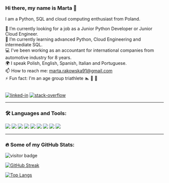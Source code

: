 ### Hi there, my name is Marta 👋

I am a Python, SQL and cloud computing enthusiast from Poland.

🔭 I’m currently looking for a job as a Junior Python Developer or Junior Cloud Engineer.</br>
🌱 I’m currently learning advanced Python, Cloud Engineering and intermediate SQL.</br>
:computer: I've been working as an accountant for international companies from automotive industry for 8 years.<br/>
:earth_africa: I speak Polish, English, Spanish, Italian and Portuguese.</br>
📫 How to reach me: marta.rakowska91@gmail.com</br>
⚡ Fun fact: I'm an age group triathlete :swimmer: :bicyclist: :runner:</br>

<br>[<img alt="linked-in" src="https://img.shields.io/badge/linkedin-%230077B5.svg?&style=for-the-badge&logo=linkedin&logoColor=white" />](https://www.linkedin.com/in/marta-rakowska/)
[<img alt="stack-overflow" src="https://img.shields.io/badge/stack%20overflow-FE7A16?logo=stack-overflow&logoColor=white&style=for-the-badge" />](https://stackoverflow.com/users/preferences/20940392)</br>

---

### :hammer_and_wrench: Languages and Tools:

<p>
  <img src="https://img.shields.io/badge/Python-3776AB?style=for-the-badge&logo=python&logoColor=white" />
  <img src="https://img.shields.io/badge/HTML5-E34F26?style=for-the-badge&logo=html5&logoColor=white" />
  <img src="https://img.shields.io/badge/CSS3-1572B6?style=for-the-badge&logo=css3&logoColor=white" />
  <img src="https://img.shields.io/badge/Django-092E20?style=for-the-badge&logo=django&logoColor=white" />
  <img src="https://img.shields.io/badge/Flask-000000?style=for-the-badge&logo=flask&logoColor=white" />
  <img src="https://img.shields.io/badge/PyCharm-000000.svg?&style=for-the-badge&logo=PyCharm&logoColor=white" />
  <img src="https://img.shields.io/badge/Visual_Studio_Code-0078D4?style=for-the-badge&logo=visual%20studio%20code&logoColor=white" />
  <img src="https://img.shields.io/badge/PostgreSQL-316192?style=for-the-badge&logo=postgresql&logoColor=white" />
  <img src="https://img.shields.io/badge/SQLite-07405E?style=for-the-badge&logo=sqlite&logoColor=white" />
</p>

---

### :fire: Some of my GitHub Stats:

![visitor badge](https://visitor-badge.glitch.me/badge?page_id=marta-rakowska.visitor-badge&left_text=My%20Page%20Visitors)

[![GitHub Streak](http://github-readme-streak-stats.herokuapp.com?user=marta-rakowska&theme=dark&background=000000)](https://git.io/streak-stats)

[![Top Langs](https://github-readme-stats.vercel.app/api/top-langs/?username=marta-rakowska&layout=compact&theme=vision-friendly-dark)](https://github.com/marta-rakowska/github-readme-stats)

<!--
**marta-rakowska/marta-rakowska** is a ✨ _special_ ✨ repository because its `README.md` (this file) appears on your GitHub profile.

Here are some ideas to get you started:

- 🔭 I’m currently working on ...
- 🌱 I’m currently learning ...
- 👯 I’m looking to collaborate on ...
- 🤔 I’m looking for help with ...
- 💬 Ask me about ...
- 📫 How to reach me: ...
- 😄 Pronouns: ...
- ⚡ Fun fact: ...
-->



